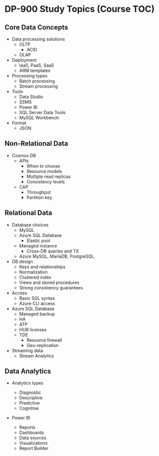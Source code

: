 # DP-900 Study Topics (Course TOC)

## Core Data Concepts

* Data processing solutions
  * OLTP
    * ACID
  * OLAP
* Deployment
  * IaaS, PaaS, SaaS
  * ARM templates
* Processing types
  * Batch processing
  * Stream processing
* Tools
  * Data Studio
  * SSMS
  * Power BI
  * SQL Server Data Tools
  * MySQL Workbench
* Format
  * JSON

## Non-Relational Data

* Cosmos DB
  * APIs
    * When to choose
    * Resource models
    * Multiple read replicas
    * Consistency levels
  * CAP
    * Throughput
    * Partition key

## Relational Data

* Database choices
  * MySQL
  * Azure SQL Database
    * Elastic pool
  * Managed instance
    * Cross-DB queries and TX
  * Azure MySQL, MariaDB, PostgreSQL
* DB design
  * Keys and relationships
  * Normalization
  * Clustered index
  * Views and stored procedures
  * Strong consistency guarantees
* Access
  * Basic SQL syntax
  * Azure CLI access
* Azure SQL Database
  * Managed backup
  * HA
  * ATP
  * HUB licenses
  * TDE
    * Resource firewall
    * Geo-replication
* Streaming data
  * Stream Analytics

## Data Analytics

* Analytics types
  * Diagnostic
  * Descriptive
  * Predictive
  * Cognitive

* Power BI
  * Reports
  * Dashboards
  * Data sources
  * Visualizations
  * Report Builder